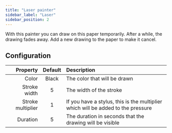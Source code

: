 ```yaml
---
title: "Laser painter"
sidebar_label: "Laser"
sidebar_position: 2
---
```



With this painter you can draw on this paper temporarily. After a while, the drawing fades away. Add a new drawing to the paper to make it cancel.

## Configuration

|          Property | Default | Description                                                                      |
| ----------------: | :-----: | :------------------------------------------------------------------------------- |
|             Color |  Black  | The color that will be drawn                                                     |
|      Stroke width |    5    | The width of the stroke                                                          |
| Stroke multiplier |    1    | If you have a stylus, this is the multiplier which will be added to the pressure |
|          Duration |    5    | The duration in seconds that the drawing will be visible                         |
